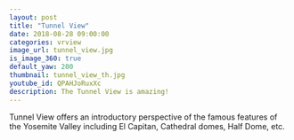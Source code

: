 ```yaml
---
layout: post
title: "Tunnel View"
date: 2018-08-28 09:00:00
categories: vrview
image_url: tunnel_view.jpg
is_image_360: true
default_yaw: 200
thumbnail: tunnel_view_th.jpg
youtube_id: QPAHJoRuxXc
description: The Tunnel View is amazing!
---
```

Tunnel View offers an introductory perspective of the famous features of the Yosemite Valley including El Capitan, Cathedral domes, Half Dome, etc.
